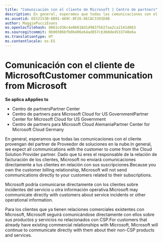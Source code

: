 ```yaml
---
title: "Comunicación con el cliente de Microsoft | Centro de partners"
description: En general, esperamos que todas las comunicaciones con el cliente provengan del partner de Proveedor de soluciones en la nube.
ms.assetid: EE52153B-6B91-4A9C-8F26-8ECAC3391D4B
author: MaggiePucciEvans
ms.openlocfilehash: 8861cd36c4e06618d1d98375627aa2ca2141d083
ms.sourcegitcommit: 0b00306bfb0b406e64ad857cb360de4533740e6a
ms.translationtype: HT
ms.contentlocale: es-ES
---
```

# <a name="customer-communication-from-microsoft"></a><span data-ttu-id="78cda-103">Comunicación con el cliente de Microsoft</span><span class="sxs-lookup"><span data-stu-id="78cda-103">Customer communication from Microsoft</span></span>

**<span data-ttu-id="78cda-104">Se aplica a</span><span class="sxs-lookup"><span data-stu-id="78cda-104">Applies to</span></span>**

-  <span data-ttu-id="78cda-105">Centro de partners</span><span class="sxs-lookup"><span data-stu-id="78cda-105">Partner Center</span></span>
-  <span data-ttu-id="78cda-106">Centro de partners para Microsoft Cloud for US Government</span><span class="sxs-lookup"><span data-stu-id="78cda-106">Partner Center for Microsoft Cloud for US Government</span></span>
-  <span data-ttu-id="78cda-107">Centro de partners para Microsoft Cloud Alemania</span><span class="sxs-lookup"><span data-stu-id="78cda-107">Partner Center for Microsoft Cloud Germany</span></span>

<span data-ttu-id="78cda-108">En general, esperamos que todas las comunicaciones con el cliente provengan del partner de Proveedor de soluciones en la nube.</span><span class="sxs-lookup"><span data-stu-id="78cda-108">In general, we expect all communications with the customer to come from the Cloud Solution Provider partner.</span></span> <span data-ttu-id="78cda-109">Dado que tú eres el responsable de la relación de facturación de los clientes, Microsoft no enviará comunicaciones directamente a tus clientes en relación con sus suscripciones.</span><span class="sxs-lookup"><span data-stu-id="78cda-109">Because you own the customer billing relationship, Microsoft will not send communications directly to your customers related to their subscriptions.</span></span>

<span data-ttu-id="78cda-110">Microsoft podría comunicarse directamente con los clientes sobre incidentes del servicio u otra información operativa.</span><span class="sxs-lookup"><span data-stu-id="78cda-110">Microsoft may communicate directly with customers about service incidents or other operational information.</span></span>

<span data-ttu-id="78cda-111">Para los clientes que ya tienen relaciones comerciales existentes con Microsoft, Microsoft seguirá comunicándose directamente con ellos sobre sus productos y servicios no relacionados con CSP.</span><span class="sxs-lookup"><span data-stu-id="78cda-111">For customers that already have existing commercial relationships with Microsoft, Microsoft will continue to communicate directly with them about their non-CSP products and services.</span></span>

 

 




